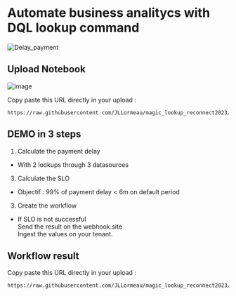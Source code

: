 # Automate business analitycs with DQL lookup command
![Delay_payment](https://github.com/JLLormeau/reconnect2023/blob/main/payment_delay.png?raw=true)

## Upload Notebook

![image](https://github.com/JLLormeau/magic_lookup_reconnect2023/assets/40337213/7885af9c-ed87-46f2-a5b4-d2f37e87c7a1)


Copy paste this URL directly in your upload : 
  
    https://raw.githubusercontent.com/JLLormeau/magic_lookup_reconnect2023/main/magic_lookup_reconnect2023.json  


## DEMO in 3 steps 
1) Calculate the payment delay  

- With 2 lookups through 3 datasources  

3) Calculate the SLO   

- Objectif : 99% of payment delay < 6m on default period  

3) Create the workflow  

- If SLO is not successful  
Send the result on the webhook.site  
Ingest the values on your tenant.

## Workflow result 
Copy paste this URL directly in your upload : 
  
    https://raw.githubusercontent.com/JLLormeau/magic_lookup_reconnect2023/main/wf_magic_lookup_reconnect2023.json
